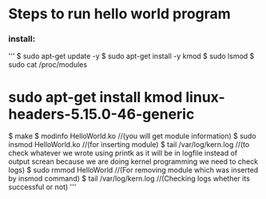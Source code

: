 # Steps to run hello world program
### install:
''' $ sudo apt-get update -y
$ sudo apt-get install -y kmod
$ sudo lsmod
$ sudo cat /proc/modules
# sudo apt-get install kmod linux-headers-5.15.0-46-generic
$ make
$ modinfo HelloWorld.ko 
//(you will get module information)
$ sudo insmod HelloWorld.ko 
//(for inserting module)
$ tail /var/log/kern.log 
//(to check whatever we wrote using printk as it will be in logfile instead of output screan because we are doing kernel programming we need to check logs)
$ sudo rmmod HelloWorld 
//(For removing module which was inserted by insmod command)
$ tail /var/log/kern.log
//(Checking logs whether its successful or not)
'''
